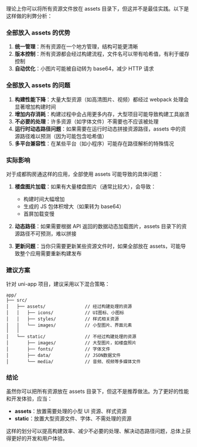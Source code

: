 理论上你可以将所有资源文件放在 assets 目录下，但这并不是最佳实践。以下是这样做的利弊分析：

### 全部放入 assets 的优势

1. **统一管理**：所有资源在一个地方管理，结构可能更清晰
2. **版本控制**：所有资源都会经过构建流程，文件名可以带有哈希值，有利于缓存控制
3. **自动优化**：小图片可能被自动转为 base64，减少 HTTP 请求

### 全部放入 assets 的问题

1. **构建性能下降**：大量大型资源（如高清图片、视频）都经过 webpack 处理会显著增加构建时间
2. **增加内存消耗**：构建过程中会占用更多内存，大型项目可能导致构建工具崩溃
3. **不必要的处理**：许多资源（如字体文件）不需要也不应该被处理
4. **运行时动态路径问题**：如果需要在运行时动态拼接资源路径，assets 中的资源路径难以预测（因为可能包含哈希值）
5. **多平台兼容性**：在某些平台（如小程序）可能存在路径解析的特殊情况

### 实际影响

对于成都购房通这样的应用，全部使用 assets 可能导致的具体问题：

1. **楼盘图片加载**：如果有大量楼盘图片（通常比较大），会导致：

   - 构建时间大幅增加
   - 生成的 JS 包体积增大（如果转为 base64）
   - 首屏加载变慢

2. **动态路径**：如果需要根据 API 返回的数据动态加载图片，assets 目录下的资源路径不可预测，难以拼接

3. **更新问题**：当你只需要更新某些资源文件时，如果全部放在 assets，可能导致整个应用需要重新构建发布

### 建议方案

针对 uni-app 项目，建议采用以下混合策略：

```
app/
├── src/
│   ├── assets/               // 经过构建处理的资源
│   │   ├── icons/            // UI图标、小图标
│   │   ├── styles/           // 样式相关资源
│   │   └── images/           // 小型图片、界面元素
│   │
│   └── static/               // 不经过构建处理的资源
│       ├── images/           // 大型图片，如楼盘照片
│       ├── fonts/            // 字体文件
│       ├── data/             // JSON数据文件
│       └── media/            // 音频、视频等多媒体文件
```

### 结论

虽然你可以把所有资源放在 assets 目录下，但这不是推荐做法。为了更好的性能和开发体验，应当：

- **assets**：放置需要处理的小型 UI 资源、样式资源
- **static**：放置大型资源文件、字体、不需处理的资源

这样的划分可以提高构建效率、减少不必要的处理、解决动态路径问题，总体上获得更好的开发和用户体验。
